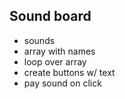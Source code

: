 ## Sound board

- sounds
- array with names
- loop over array
- create buttons w/ text
- pay sound on click
